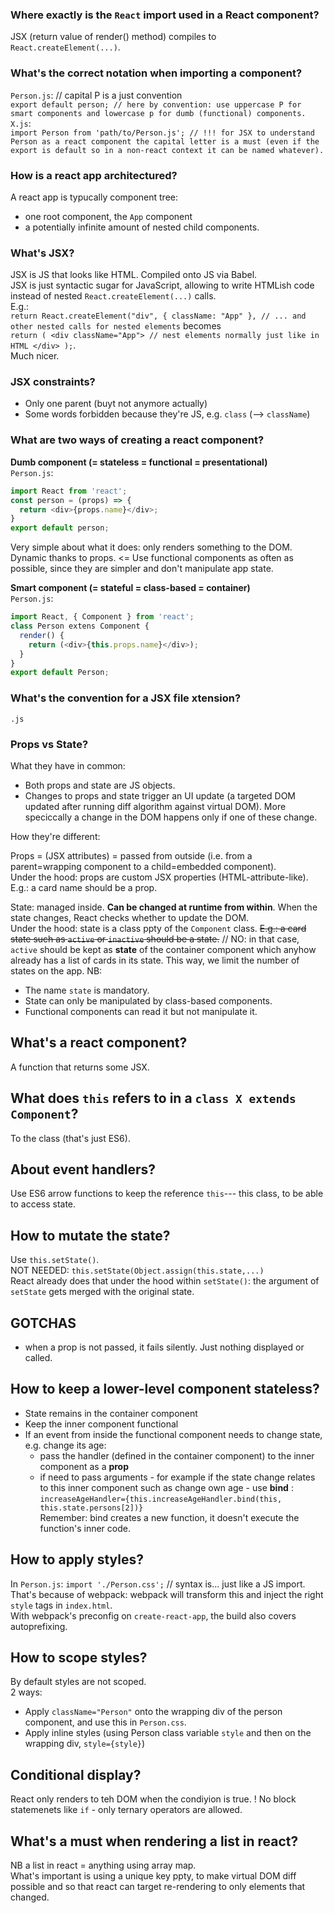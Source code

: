 ### Where exactly is the `React` import used in a React component?   
JSX (return value of render() method) compiles to `React.createElement(...)`.    

### What's the correct notation when importing a component?  
`Person.js`: // capital P is a just convention  
`export default person; // here by convention: use uppercase P for smart components and lowercase p for dumb (functional) components.`  
`X.js`:   
`import Person from 'path/to/Person.js'; // !!! for JSX to understand Person as a react component the capital letter is a must (even if the export is default so in a non-react context it can be named whatever).` 

### How is a react app architectured?  
A react app is typucally component tree:  
* one root component, the `App` component   
* a potentially infinite amount of nested child components.

### What's JSX?  
JSX is JS that looks like HTML. Compiled onto JS via Babel.  
JSX is just syntactic sugar for JavaScript, allowing to write HTMLish code instead of nested `React.createElement(...)` calls.  
E.g.:   
`return React.createElement("div", { className: "App" }, // ... and other nested calls for nested elements` 
becomes  
    `return (
      <div className="App">
        // nest elements normally just like in HTML
      </div>
    );`.  
    Much nicer.



### JSX constraints? 
* Only one parent (buyt not anymore actually)  
* Some words forbidden because they're JS, e.g. `class` (--> `className`) 

### What are two ways of creating a react component?  
**Dumb component (= stateless = functional = presentational)**  
`Person.js`:   
```javascript
import React from 'react';   
const person = (props) => {  
  return <div>{props.name}</div>;  
}  
export default person;
```   
Very simple about what it does: only renders something to the DOM. Dynamic thanks to props. <= Use functional components as often as possible, since they are simpler and don't manipulate app state.

**Smart component (= stateful = class-based = container)**   
`Person.js`:   
```javascript
import React, { Component } from 'react';   
class Person extens Component {  
  render() {
    return (<div>{this.props.name}</div>);  
  }
}  
export default Person;
```   

### What's the convention for a JSX file xtension?  
`.js`

### Props vs State?    
What they have in common:  
* Both props and state are JS objects.   
* Changes to props and state trigger an UI update (a targeted DOM updated after running diff algorithm against virtual DOM). More speciccally a change in the DOM happens only if one of these change.  

How they're different:  

Props = (JSX attributes) = passed from outside (i.e. from a parent=wrapping
component to a child=embedded component).   
Under the hood: props are custom JSX properties (HTML-attribute-like). 
E.g.: a card name should be a prop.   

State: managed inside. 
**Can be changed at runtime from within**. When the state changes, React checks whether to update the DOM.  
Under the hood: state is a class ppty of the `Component` class.
~~E.g.: a card state such as `active` or `inactive` should be a state.~~ // NO: in that case, `active` should be kept as **state** of the container component which anyhow already has a list of cards in its state. This way, we limit the number of states on the app.
NB:   
* The name `state` is mandatory.  
* State can only be manipulated by class-based components.  
* Functional components can read it but not manipulate it.

## What's a react component?  
A function that returns some JSX. 

## What does `this` refers to in a `class X extends Component`?  
To the class (that's just ES6). 

## About event handlers? 
Use ES6 arrow functions to keep the reference `this`--- this class, to be able to access state. 

## How to mutate the state? 
Use `this.setState()`.  
NOT NEEDED: `this.setState(Object.assign(this.state,...)`  
React already does that under the hood within `setState()`: the argument of `setState` gets merged with the
original state.  

## GOTCHAS  
* when a prop is not passed, it fails silently. Just nothing displayed or called.  

## How to keep a lower-level component stateless?  
* State remains in the container component  
* Keep the inner component functional  
* If an event from inside the functional component needs to change state, e.g. change its age:  
   * pass the handler (defined in the container component) to the inner component as a **prop**  
   * if need to pass arguments - for example if the state change relates to this inner component such as change own age - use **bind** :   
   `increaseAgeHandler={this.increaseAgeHandler.bind(this, this.state.persons[2])}`   
   Remember: bind creates a new function, it doesn't execute the function's inner code.  
   
## How to apply styles?   
In `Person.js`:
`import './Person.css';` // syntax is... just like a JS import.  
That's because of webpack: webpack will transform this and inject the right `style` tags in `index.html`.   
With webpack's preconfig on `create-react-app`, the build also covers autoprefixing.

## How to scope styles?   
By default styles are not scoped.  
2 ways:  
* Apply `className="Person"` onto the wrapping div of the person component, and use this in `Person.css`.
* Apply inline styles (using Person class variable `style` and then on the wrapping div, `style={style}`) 

## Conditional display?  
React only renders to teh DOM when the condiyion is true. 
! No block statemenets like `if` - only ternary operators are allowed. 

## What's a must when rendering a list in react?  
NB a list in react = anything using array map.  
What's important is using a unique key ppty, to make virtual DOM diff possible and so that react can target re-rendering to only elements that changed. 
